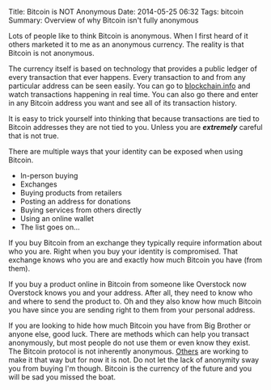 Title: Bitcoin is NOT Anonymous
Date: 2014-05-25 06:32
Tags: bitcoin
Summary: Overview of why Bitcoin isn't fully anonymous

Lots of people like to think Bitcoin is anonymous. When I first heard of it others marketed it to me as an anonymous currency. The reality is that Bitcoin is not anonymous. 

The currency itself is based on technology that provides a public ledger of every transaction that ever happens. Every transaction to and from any particular address can be seen easily. You can go to [blockchain.info](https://blockchain.info) and watch transactions happening in real time. You can also go there and enter in any Bitcoin address you want and see all of its transaction history. 

It is easy to trick yourself into thinking that because transactions are tied to Bitcoin addresses they are not tied to you. Unless you are _**extremely**_ careful that is not true. 

There are multiple ways that your identity can be exposed when using Bitcoin. 

* In-person buying
* Exchanges
* Buying products from retailers 
* Posting an address for donations
* Buying services from others directly
* Using an online wallet
* The list goes on...

If you buy Bitcoin from an exchange they typically require information about who you are. Right when you buy your identity is compromised. That exchange knows who you are and exactly how much Bitcoin you have (from them).

If you buy a product online in Bitcoin from someone like Overstock now Overstock knows you and your address. After all, they need to know who and where to send the product to. Oh and they also know how much Bitcoin you have since you are sending right to them from your personal address.

If you are looking to hide how much Bitcoin you have from Big Brother or anyone else, good luck. There are methods which can help you transact anonymously, but most people do not use them or even know they exist. The Bitcoin protocol is not inherently anonymous. [Others](http://zerocash-project.org) are working to make it that way but for now it is not. Do not let the lack of anonymity sway you from buying I'm though. Bitcoin is the currency of the future and you will be sad you missed the boat. 
